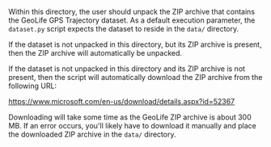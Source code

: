 Within this directory, the user should unpack the ZIP archive that contains the
GeoLife GPS Trajectory dataset. As a default execution parameter, the
``dataset.py`` script expects the dataset to reside in the ``data/`` directory.

If the dataset is not unpacked in this directory, but its ZIP archive is
present, then the ZIP archive will automatically be unpacked.

If the dataset is not unpacked in this directory and its ZIP archive is not
present, then the script will automatically download the ZIP archive from the
following URL:

https://www.microsoft.com/en-us/download/details.aspx?id=52367

Downloading will take some time as the GeoLife ZIP archive is about 300 MB.
If an error occurs, you'll likely have to download it manually and place the
downloaded ZIP archive in the ``data/`` directory.
